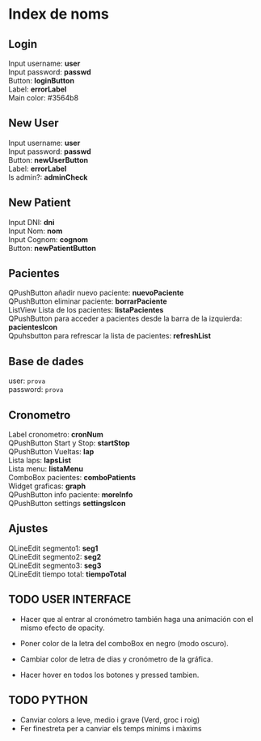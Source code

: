 # Index de noms

## Login

Input username: **user** \
Input password: **passwd** \
Button: **loginButton** \
Label: **errorLabel** \
Main color: #3564b8

## New User

Input username: **user** \
Input password: **passwd** \
Button: **newUserButton** \
Label: **errorLabel** \
Is admin?: **adminCheck**

## New Patient

Input DNI: **dni** \
Input Nom: **nom** \
Input Cognom: **cognom** \
Button: **newPatientButton**

## Pacientes

QPushButton añadir nuevo paciente: **nuevoPaciente** \
QPushButton eliminar paciente: **borrarPaciente** \
ListView Lista de los pacientes: **listaPacientes** \
QPushButton para acceder a pacientes desde la barra de la izquierda: **pacientesIcon** \
Qpuhsbutton para refrescar la lista de pacientes: **refreshList**

## Base de dades

user: `prova` \
password: `prova`

## Cronometro

Label cronometro: **cronNum** \
QPushButton Start y Stop: **startStop** \
QPushButton Vueltas: **lap** \
Lista laps: **lapsList** \
Lista menu: **listaMenu** \
ComboBox pacientes: **comboPatients** \
Widget graficas: **graph** \
QPushButton info paciente: **moreInfo** \
QPushButton settings **settingsIcon**

## Ajustes

QLineEdit segmento1: **seg1** \
QLineEdit segmento2: **seg2** \
QLineEdit segmento3: **seg3** \
QLineEdit tiempo total: **tiempoTotal**

## TODO USER INTERFACE

- Hacer que al entrar al cronómetro también haga una animación con el mismo efecto de opacity.

- Poner color de la letra del comboBox en negro (modo oscuro).

- Cambiar color de letra de dias y cronómetro de la gráfica.

- Hacer hover en todos los botones y pressed tambien.

## TODO PYTHON
  
- Canviar colors a leve, medio i grave (Verd, groc i roig)
- Fer finestreta per a canviar els temps minims i màxims
